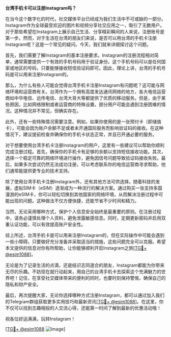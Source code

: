 **台湾手机卡可以注册Instagram吗？**

在当今这个数字化的时代，社交媒体平台已经成为我们生活中不可或缺的一部分。Instagram作为全球最受欢迎的图片和视频分享社交应用之一，吸引了无数用户。对于那些希望在Instagram上展示自己生活、分享精彩瞬间的人来说，注册账号是第一步。然而，对于生活在台湾的朋友们来说，是否可以用台湾的手机卡注册Instagram呢？这是一个常见的疑问。今天，我们就来详细探讨这个问题。

首先，我们需要了解Instagram的基本注册要求。Instagram的注册流程相对简单，通常需要提供一个有效的手机号码用于验证身份。这个手机号码可以是任何国家或地区的号码，只要能够接收短信验证码即可。因此，理论上讲，台湾的手机号码是可以用来注册Instagram的。

那么，为什么有些人可能会觉得台湾手机卡注册Instagram有问题呢？这可能与网络环境和运营商有关。台湾作为一个拥有高度发达通讯网络的地方，各大电信运营商如中华电信、远传电信、台湾大哥大等都提供了优质的移动服务。但是，由于某些原因，比如网络限制或者运营商的特殊设置，部分用户可能会遇到注册困难的情况。这种情况并不常见，但确实存在。

此外，还有一些特殊情况需要注意。例如，如果你使用的是一张预付卡（即储值卡），可能会因为账户余额不足或者未开通国际服务而影响验证码的接收。在这种情况下，建议提前检查并确保你的手机卡状态正常，并且已开通必要的服务。

对于想要使用台湾手机卡注册Instagram的用户，这里有一些建议可以帮助你顺利完成注册过程。首先，确保你的手机卡有足够的余额以支持短信接收功能。其次，选择一个稳定可靠的网络环境进行操作，避免因信号问题导致验证码接收失败。最后，如果多次尝试仍然无法成功注册，可以考虑联系你的电信运营商寻求帮助，他们通常能提供更专业的技术支持。

除了使用台湾手机卡注册Instagram外，还有其他方法可供选择。随着科技的发展，虚拟SIM卡（eSIM）逐渐成为一种流行的解决方案。通过购买一张支持多国漫游的eSIM卡，你可以轻松切换到其他国家的网络环境，从而解决注册过程中可能出现的问题。这种做法不仅方便快捷，还能节省不少时间和精力。

当然，无论采用哪种方式，保护个人信息安全始终是最重要的原则。在注册过程中，请务必谨慎处理个人资料，避免泄露敏感信息。同时，定期更新密码并启用双重认证功能，可以有效提高账户安全性。

综上所述，台湾手机卡是可以用来注册Instagram的，但在实际操作中可能会遇到一些小障碍。只要做好充分准备并采取适当的措施，这些问题完全可以克服。希望本文提供的信息对你有所帮助，让你能够顺利开启Instagram之旅[[TG💪+ @esim1088](https://t.me/s/esim1088)]。

无论是为了记录生活的点滴，还是结识志同道合的朋友，Instagram都能为你带来无尽的乐趣。不妨现在就行动起来，用自己的台湾手机卡去探索这个充满魅力的世界吧！记住，在享受社交媒体带来的便利的同时，也要时刻保持警惕，确保自己的隐私和财产安全。

最后，再次提醒大家，无论你选择哪种方式注册Instagram，都可以通过加入我们的Telegram群组获取更多实用技巧和最新资讯[[TG💪+ @esim1088](https://t.me/s/esim1088)]。在这里，你不仅可以找到志趣相投的人交流心得，还能第一时间了解到最新的优惠活动哦！

祝各位好运满满，玩转Instagram！

[[TG💪+ @esim1088](https://t.me/s/esim1088) ![Image](https://i.postimg.cc/4NQfJmqS/Snipaste-2025-05-13-00-14-12.png)]